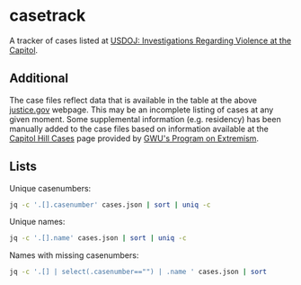 # casetrack

A tracker of cases listed at [USDOJ: Investigations Regarding Violence at the Capitol](https://www.justice.gov/opa/investigations-regarding-violence-capitol).

## Additional

The case files reflect data that is available in the table at the above [justice.gov](https://www.justice.gov/opa/investigations-regarding-violence-capitol) webpage. This may be an incomplete listing of cases at any given moment. Some supplemental information (e.g. residency) has been manually added to the case files based on information available at the [Capitol Hill Cases](https://extremism.gwu.edu/Capitol-Hill-Cases) page provided by [GWU's Program on Extremism](https://extremism.gwu.edu/).

## Lists

Unique casenumbers:

```bash
jq -c '.[].casenumber' cases.json | sort | uniq -c
```

Unique names:

```bash
jq -c '.[].name' cases.json | sort | uniq -c
```

Names with missing casenumbers:
```bash
jq -c '.[] | select(.casenumber=="") | .name ' cases.json | sort
```
